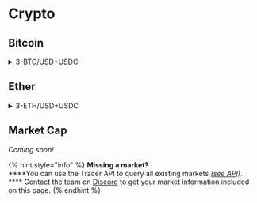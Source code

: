 # Crypto

## Bitcoin



<details>

<summary>3-BTC/USD+USDC</summary>

__:link: _Open in pools.tracer.finance_

**Deployment** **information**

* Deployed by: `0x`
* Deployment date: `2022-05-16`
* Transaction: `0x`

**Inputs**

* Price feed: `BTC/USD`
* Pricing function: `8hr SMA`

**Settlement**

* Settlement asset: `USDC`
* Contract address: `0x`

**Parameters**

* Leverage (sigmoid): `3`
* Rebalance frequency: `8 hours`
* Front-running interval: `x minutes`

**Fees**

* Mint fee: `undefined%`
* Management fee: `undefined% per annum`
* Burn fee: `None`

**Tokens**

* Long token
  * Token name: `undefined`
  * Observations: `N/A`

<!---->

* Short token
  * Token name: `undefined`
  * Observations: `N/A`

**Contract Addresses**

* LeveragedPool: `0x`
* PoolCommitter: `0x`
* Oracle: `0x`
* SettlementToken: `0x`
* LongToken: `0x`
* ShortToken: `0x`

**Secondary market (Balancer)**

* Pool address: `0x`
* Balancer Pool token: `0x`
* Balancer LP Farm Contract: `0x`

**Notes**

* N/A

</details>

## Ether

<details>

<summary>3-ETH/USD+USDC</summary>

__:link: _Open in pools.tracer.finance_

**Deployment** **information**

* Deployed by: `0x`
* Deployment date: `2022-05-16`
* Transaction: `0x`

**Inputs**

* Price feed: `ETH/USD`
* Pricing function: `8hr SMA`

**Settlement**

* Settlement asset: `USDC`
* Contract address: `0x`

**Parameters**

* Leverage (sigmoid): `3`
* Rebalance frequency: `8 hour`
* Front-running interval: `x minutes`

**Fees**

* Mint fee: `undefined%`
* Management fee: `undefined% per annum`
* Burn fee: `None`

**Tokens**

* Long token
  * Token name: `undefined`
  * Observations: `N/A`

<!---->

* Short token
  * Token name: `undefined`
  * Observations: `N/A`

**Contract Addresses**

* LeveragedPool: `0x`
* PoolCommitter: `0x`
* Oracle: `0x`
* SettlementToken: `0x`
* LongToken: `0x`
* ShortToken: `0x`

**Secondary market (Balancer)**

* Pool address: `0x`
* Balancer Pool token: `0x`
* Balancer LP Farm Contract: `0x`

**Notes**

* N/A

</details>

## Market Cap

_Coming soon!_

{% hint style="info" %}
**Missing a market?**\
****You can use the Tracer API to query all existing markets [_(see API)_](https://api.tracer.finance/docs/#/). **** Contact the team on [Discord](https://discord.gg/TracerDAO) to get your market information included on this page.
{% endhint %}
